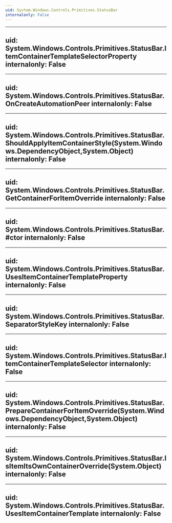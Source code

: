 ```yaml
---
uid: System.Windows.Controls.Primitives.StatusBar
internalonly: False
---
```


---
uid: System.Windows.Controls.Primitives.StatusBar.ItemContainerTemplateSelectorProperty
internalonly: False
---

---
uid: System.Windows.Controls.Primitives.StatusBar.OnCreateAutomationPeer
internalonly: False
---

---
uid: System.Windows.Controls.Primitives.StatusBar.ShouldApplyItemContainerStyle(System.Windows.DependencyObject,System.Object)
internalonly: False
---

---
uid: System.Windows.Controls.Primitives.StatusBar.GetContainerForItemOverride
internalonly: False
---

---
uid: System.Windows.Controls.Primitives.StatusBar.#ctor
internalonly: False
---

---
uid: System.Windows.Controls.Primitives.StatusBar.UsesItemContainerTemplateProperty
internalonly: False
---

---
uid: System.Windows.Controls.Primitives.StatusBar.SeparatorStyleKey
internalonly: False
---

---
uid: System.Windows.Controls.Primitives.StatusBar.ItemContainerTemplateSelector
internalonly: False
---

---
uid: System.Windows.Controls.Primitives.StatusBar.PrepareContainerForItemOverride(System.Windows.DependencyObject,System.Object)
internalonly: False
---

---
uid: System.Windows.Controls.Primitives.StatusBar.IsItemItsOwnContainerOverride(System.Object)
internalonly: False
---

---
uid: System.Windows.Controls.Primitives.StatusBar.UsesItemContainerTemplate
internalonly: False
---
